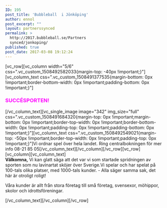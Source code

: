 ```yaml
---
ID: 195
post_title: 'Bubbleball  i Jönköping'
author: ennol
post_excerpt: ""
layout: partnerssynced
permalink: >
  http://2017.bubbleball.se/Partners
  synced/jonkoping/
published: true
post_date: 2017-03-08 19:12:24
---
```

[vc_row][vc_column width="5/6" css=".vc_custom_1508492582033{margin-top: -40px !important;}"][vc_column_text css=".vc_custom_1508491377535{margin-bottom: 0px !important;border-bottom-width: 0px !important;padding-bottom: 0px !important;}"]
<h3><span style="color: #ff00ff;"><strong>SUCCÉSPORTEN!</strong></span></h3>
[/vc_column_text][vc_single_image image="342" img_size="full" css=".vc_custom_1508491684320{margin-top: 0px !important;margin-bottom: 0px !important;border-top-width: 0px !important;border-bottom-width: 0px !important;padding-top: 0px !important;padding-bottom: 0px !important;}"][vc_column_text css=".vc_custom_1508492549021{margin-top: -50px !important;border-top-width: 0px !important;padding-top: 0px !important;}"]Vi ordnar spel över hela landet. Ring centralbokningen för mer info 08-21 85 05[/vc_column_text][/vc_column][/vc_row][vc_row][vc_column][vc_column_text]
<div id="block_container_89931565" class="block_container presentation_image_block">
<div id="block_89931565">
<div class="h24_normal_text">
<div class="h24_image_block_align h24_image_block_align_left h24_image_block_radius_medium "><img id="block_img_89931565" class="presentation_image_block_image" title="" src="http://dst15js82dk7j.cloudfront.net/183390/49435499-XXkCa.jpg" alt="" /></div>
</div>
</div>
</div>
<div id="block_container_89931562" class="block_container standard_text_block text_block">
<div id="block_89931562">
<div id="block_89931562_text_content" class="text_content"><strong>Välkomna,</strong>
Vi kan glatt säga att det var vi som startade spridningen av sporten som nu lavinartat sköjer över Sverige.Vi spelar och har spelat på 100-tals olika platser, med 1000-tals kunder.
- Alla säger samma sak, det här är otroligt roligt!

Våra kunder är allt från stora företag till små företag, svensexor, möhippor, skolor och idrottsföreningar.

</div>
</div>
</div>
[/vc_column_text][/vc_column][/vc_row]